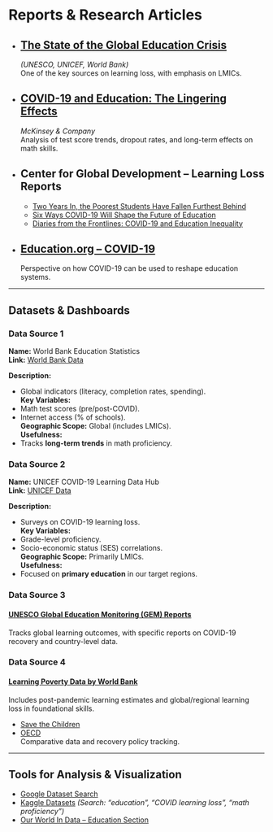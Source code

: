 # Reports & Research Articles

- ## [The State of the Global Education Crisis](https://www.worldbank.org/en/topic/education/publication/the-state-of-the-global-education-crisis-a-path-to-recovery)  

  *(UNESCO, UNICEF, World Bank)*  
  One of the key sources on learning loss, with emphasis on LMICs.

- ## [COVID-19 and Education: The Lingering Effects](https://www.mckinsey.com/industries/education/our-insights/covid-19-and-education-the-lingering-effects-of-unfinished-learning)  

  *McKinsey & Company*  
   Analysis of test score trends, dropout rates, and long-term effects on math skills.

- ## Center for Global Development – Learning Loss Reports  

  - [Two Years In, the Poorest Students Have Fallen Furthest Behind](https://www.cgdev.org/blog/two-years-pandemic-poorest-students-have-fallen-furthest-behind-and-many-older-students-have)  
  - [Six Ways COVID-19 Will Shape the Future of Education](https://www.cgdev.org/blog/six-ways-covid-19-will-shape-future-education)  
  - [Diaries from the Frontlines: COVID-19 and Education Inequality](https://www.cgdev.org/blog/diaries-frontlines-covid-19-and-education-inequality-who-most-risk-being-left-behind)  

- ## [Education.org – COVID-19](https://education.org/en/press-releases/covid-19-is-an-opportunity-to-reset-education-here-are-4-ways-how)  

   Perspective on how COVID-19 can be used to reshape education systems.

---

## Datasets & Dashboards

### **Data Source 1**  

  **Name:** World Bank Education Statistics  
  **Link:** [World Bank Data](https://databank.worldbank.org/source/education-statistics)

  **Description:**  

- Global indicators (literacy, completion rates, spending).  
  **Key Variables:**  
- Math test scores (pre/post-COVID).  
- Internet access (% of schools).  
  **Geographic Scope:** Global (includes LMICs).  
  **Usefulness:**  
- Tracks **long-term trends** in math proficiency.  

### **Data Source 2**  

   **Name:** UNICEF COVID-19 Learning Data Hub  
  **Link:** [UNICEF Data](https://data.unicef.org/resources/learning-loss-during-covid-19/)

  **Description:**  

- Surveys on COVID-19 learning loss.  
  **Key Variables:**  
- Grade-level proficiency.  
- Socio-economic status (SES) correlations.  
  **Geographic Scope:** Primarily LMICs.  
  **Usefulness:**  
- Focused on **primary education** in our target regions.  

### **Data Source 3**

#### [UNESCO Global Education Monitoring (GEM) Reports](https://www.unesco.org/gem-report)  

  Tracks global learning outcomes, with specific reports on COVID-19
   recovery and country-level data.

### **Data Source 4**  

#### [Learning Poverty Data by World Bank](https://www.worldbank.org/en/topic/education/brief/learning-poverty)  

  Includes post-pandemic learning estimates and global/regional
   learning loss in foundational skills.

- [Save the Children](https://www.savethechildren.net/news/learning-losses-during-pandemic)  
- [OECD](https://www.oecd.org/education/)  
   Comparative data and recovery policy tracking.

---

## Tools for Analysis & Visualization

- [Google Dataset Search](https://datasetsearch.research.google.com)  
- [Kaggle Datasets](https://www.kaggle.com/datasets)
   *(Search: “education”, “COVID learning loss”, “math proficiency”)*  
- [Our World In Data – Education Section](https://ourworldindata.org/education)  
